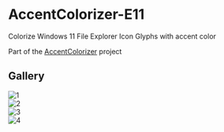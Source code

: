 # AccentColorizer-E11

Colorize Windows 11 File Explorer Icon Glyphs with accent color

Part of the [AccentColorizer](https://github.com/krlvm/AccentColorizer) project

## Gallery

![1](https://github.com/krlvm/AccentColorizer-E11/blob/master/.screenshots/1.png?raw=true)\
![2](https://github.com/krlvm/AccentColorizer-E11/blob/master/.screenshots/2.png?raw=true)\
![3](https://github.com/krlvm/AccentColorizer-E11/blob/master/.screenshots/3.png?raw=true)\
![4](https://github.com/krlvm/AccentColorizer-E11/blob/master/.screenshots/4.png?raw=true)
